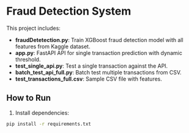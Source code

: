 # Fraud Detection System

This project includes:

- **fraudDetetection.py**: Train XGBoost fraud detection model with all features from Kaggle dataset.
- **app.py**: FastAPI API for single transaction prediction with dynamic threshold.
- **test_single_api.py**: Test a single transaction against the API.
- **batch_test_api_full.py**: Batch test multiple transactions from CSV.
- **test_transactions_full.csv**: Sample CSV file with features.

## How to Run

1. Install dependencies:
```bash
pip install -r requirements.txt
